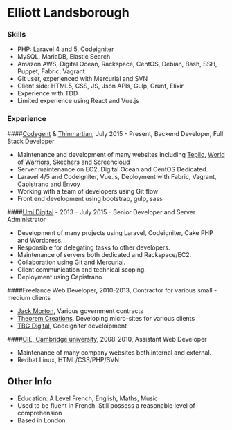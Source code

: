# Elliott Landsborough

### Skills
 - PHP: Laravel 4 and 5, Codeigniter
 - MySQL, MariaDB, Elastic Search
 - Amazon AWS, Digital Ocean, Rackspace, CentOS, Debian, Bash, SSH, Puppet, Fabric, Vagrant
 - Git user, experienced with Mercurial and SVN
 - Client side: HTML5, CSS, JS, Json APIs, Gulp, Grunt, Elixir
 - Experience with TDD
 - Limited experience using React and Vue.js

### Experience

####[Codegent](http://www.codegent.com) & [Thinmartian](http://www.thinmartian.net), July 2015 - Present, Backend Developer, Full Stack Developer

 - Maintenance and development of many websites including [Tepilo](http://www.tepilo.com), [World of Warriors](https://www.worldofwarriors.com), [Skechers](https://www.skechers.com/en-gb) and [Screencloud](https://screen.cloud/)
 - Server maintenance on EC2, Digital Ocean and CentOS Dedicated.
 - Laravel 4/5 and Codeigniter, Vue.js, Deployment with Fabric, Vagrant, Capistrano and Envoy
 - Working with a team of developers using Git flow
 - Front end development using bootstrap, gulp, sass

####[Umi Digital](http://umidigital.co.uk/) - 2013 - July 2015 - Senior Developer and Server Administrator

 - Development of many projects using Laravel, Codeigniter, Cake PHP and Wordpress.
 - Responsible for delegating tasks to other developers.
 - Maintenance of servers both dedicated and Rackspace/EC2.
 - Collaboration using Git and Mercurial.
 - Client communication and technical scoping.
 - Deployment using Capistrano

####Freelance Web Developer, 2010-2013, Contractor for various small - medium clients

 - [Jack Morton](http://www.jackmorton.com/), Various government contracts
 - [Theorem Creations](http://www.theoreminc.net/), Developing micro-sites for various clients
 - [TBG Digital](http://www.tbgdigital.com), Codeigniter develoipment

####[CIE, Cambridge university](http://www.cie.org.uk/), 2008-2010, Assistant Web Developer

 - Maintenance of many company websites both internal and external.  
 - Redhat Linux, HTML/CSS/PHP/SVN

## Other Info

 - Education: A Level French, English, Maths, Music
 - Used to be fluent in French. Still possess a reasonable level of comprehension
 - Based in London
